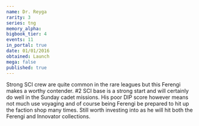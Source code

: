 ```yaml
---
name: Dr. Reyga
rarity: 3
series: tng
memory_alpha:
bigbook_tier: 4
events: 11
in_portal: true
date: 01/01/2016
obtained: Launch
mega: false
published: true
---
```


Strong SCI crew are quite common in the rare leagues but this Ferengi makes a worthy contender. #2 SCI base is a strong start and will certainly do well in the Sunday cadet missions. His poor DIP score however means not much use voyaging and of course being Ferengi be prepared to hit up the faction shop many times. Still worth investing into as he will hit both the Ferengi and Innovator collections.
